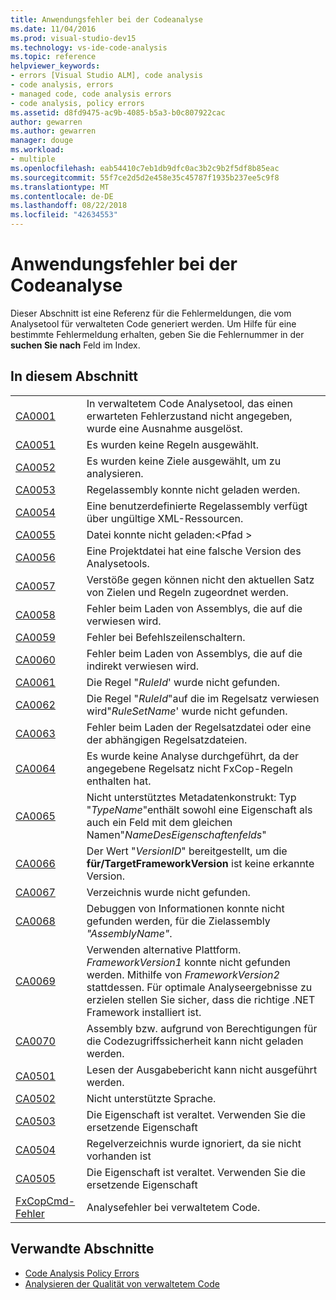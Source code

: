 ```yaml
---
title: Anwendungsfehler bei der Codeanalyse
ms.date: 11/04/2016
ms.prod: visual-studio-dev15
ms.technology: vs-ide-code-analysis
ms.topic: reference
helpviewer_keywords:
- errors [Visual Studio ALM], code analysis
- code analysis, errors
- managed code, code analysis errors
- code analysis, policy errors
ms.assetid: d8fd9475-ac9b-4085-b5a3-b0c807922cac
author: gewarren
ms.author: gewarren
manager: douge
ms.workload:
- multiple
ms.openlocfilehash: eab54410c7eb1db9dfc0ac3b2c9b2f5df8b85eac
ms.sourcegitcommit: 55f7ce2d5d2e458e35c45787f1935b237ee5c9f8
ms.translationtype: MT
ms.contentlocale: de-DE
ms.lasthandoff: 08/22/2018
ms.locfileid: "42634553"
---
```

# <a name="code-analysis-application-errors"></a>Anwendungsfehler bei der Codeanalyse

Dieser Abschnitt ist eine Referenz für die Fehlermeldungen, die vom Analysetool für verwalteten Code generiert werden. Um Hilfe für eine bestimmte Fehlermeldung erhalten, geben Sie die Fehlernummer in der **suchen Sie nach** Feld im Index.

## <a name="in-this-section"></a>In diesem Abschnitt

|||
|-|-|
|[CA0001](ca0001.md)|In verwaltetem Code Analysetool, das einen erwarteten Fehlerzustand nicht angegeben, wurde eine Ausnahme ausgelöst.|
|[CA0051](ca0051.md)|Es wurden keine Regeln ausgewählt.|
|[CA0052](ca0052.md)|Es wurden keine Ziele ausgewählt, um zu analysieren.|
|[CA0053](ca0053.md)|Regelassembly konnte nicht geladen werden.|
|[CA0054](ca0054.md)|Eine benutzerdefinierte Regelassembly verfügt über ungültige XML-Ressourcen.|
|[CA0055](ca0055.md)|Datei konnte nicht geladen:\<Pfad >|
|[CA0056](ca0056.md)|Eine Projektdatei hat eine falsche Version des Analysetools.|
|[CA0057](ca0057.md)|Verstöße gegen können nicht den aktuellen Satz von Zielen und Regeln zugeordnet werden.|
|[CA0058](ca0058.md)|Fehler beim Laden von Assemblys, die auf die verwiesen wird.|
|[CA0059](ca0059.md)|Fehler bei Befehlszeilenschaltern.|
|[CA0060](ca0060.md)|Fehler beim Laden von Assemblys, die auf die indirekt verwiesen wird.|
|[CA0061](ca0061.md)|Die Regel "*RuleId*' wurde nicht gefunden.|
|[CA0062](ca0062.md)|Die Regel "*RuleId*"auf die im Regelsatz verwiesen wird"*RuleSetName*' wurde nicht gefunden.|
|[CA0063](ca0063.md)|Fehler beim Laden der Regelsatzdatei oder eine der abhängigen Regelsatzdateien.|
|[CA0064](ca0064.md)|Es wurde keine Analyse durchgeführt, da der angegebene Regelsatz nicht FxCop-Regeln enthalten hat.|
|[CA0065](ca0065.md)|Nicht unterstütztes Metadatenkonstrukt: Typ "*TypeName*"enthält sowohl eine Eigenschaft als auch ein Feld mit dem gleichen Namen"*NameDesEigenschaftenfelds*"|
|[CA0066](ca0066.md)|Der Wert "*VersionID*" bereitgestellt, um die **für/TargetFrameworkVersion** ist keine erkannte Version.|
|[CA0067](ca0067.md)|Verzeichnis wurde nicht gefunden.|
|[CA0068](ca0068.md)|Debuggen von Informationen konnte nicht gefunden werden, für die Zielassembly *"AssemblyName"*.|
|[CA0069](ca0069.md)|Verwenden alternative Plattform. *FrameworkVersion1* konnte nicht gefunden werden. Mithilfe von *FrameworkVersion2* stattdessen. Für optimale Analyseergebnisse zu erzielen stellen Sie sicher, dass die richtige .NET Framework installiert ist.|
|[CA0070](ca0070.md)|Assembly bzw. aufgrund von Berechtigungen für die Codezugriffssicherheit kann nicht geladen werden.|
|[CA0501](ca0501.md)|Lesen der Ausgabebericht kann nicht ausgeführt werden.|
|[CA0502](ca0502.md)|Nicht unterstützte Sprache.|
|[CA0503](ca0503.md)|Die Eigenschaft ist veraltet. Verwenden Sie die ersetzende Eigenschaft|
|[CA0504](ca0504.md)|Regelverzeichnis wurde ignoriert, da sie nicht vorhanden ist|
|[CA0505](ca0505.md)|Die Eigenschaft ist veraltet. Verwenden Sie die ersetzende Eigenschaft|
|[FxCopCmd-Fehler](fxcopcmd-errors.md)|Analysefehler bei verwaltetem Code.|

## <a name="related-sections"></a>Verwandte Abschnitte

- [Code Analysis Policy Errors](../code-quality/code-analysis-policy-errors.md)
- [Analysieren der Qualität von verwaltetem Code](../code-quality/analyzing-managed-code-quality-by-using-code-analysis.md)
